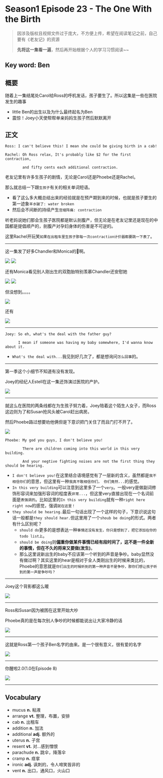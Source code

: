 # Season1 Episode 23 - The One With the Birth

> 因涉及版权且视频文件过于庞大，不方便上传，希望在阅读笔记之前，自己要有《老友记》的资源
>
> **先将这一集看一遍**，然后再开始根据个人的学习习惯阅读~~

## Key word: Ben


## 概要

随着上一集结尾处Carol给Ross的呼机发话，孩子要生了。所以这集是一些在医院发生的趣事

- little Ben的出生以及为什么最终起名为Ben
- 震惊！Joey小天使帮帮单亲妈妈生孩子然后默默离开


## 正文

```
Ross: I can't believe this! I mean she could be giving birth in a cab!

Rachel: Oh Ross relax, It's probably like $2 for the first contraction,

        and fifty cents each additional contraction.
```

老友记里有许多生孩子的剧情，无论是Carol还是Phoebe还是Rachel。

那么就总结一下跟`生孩子`有关的相关单词短语。

- 看了这么多大概总结出来的经验就是在预产期到来的时候，也就是孩子要生的第一迹象`羊水破了: water broken`
- 然后会不间断的持续产生`宫缩阵痛: contraction`

听老妈说她们那会生孩子医院都是默认剖腹产，但无论是在老友记里还是现在的中国都是提倡顺产的，剖腹产对孕妇身体的伤害是不可逆的。


这里Rachel开玩笑`如果在出租车里生孩子那每一次contraction计价器都要跳一下表了`。

---

这一集发了好多Chandler和Monica的🍬啊。

![](./../source/image/season1/episode23/59.39.jpg)
![](./../source/image/season1/episode23/59.33.jpg)


还有Monica看见别人刚出生的双胞胎特别羡慕Chandler还安慰她

![](./../source/image/season1/episode23/41.21.jpg)
![](./../source/image/season1/episode23/44.50.jpg)

但没想到。。。。


![](./../source/image/season1/episode23/47.58.jpg)


还有

![](./../source/image/season1/episode23/12.47.jpg)

---

```
Joey: So eh, what's the deal with the father guy?

      I mean if someone was having my baby somewhere, I'd wanna know about it.
```

- `What's the deal with...`我见到好几次了，都是想询问`怎么回事`的。
  
---

第一季这个小细节不知道有没有发现。

Joey的经纪人Estell在这一集还饰演过医院的产护。

![](./../source/image/season1/episode23/48.36.jpg)

---

就这么在医院的两条线都在为生孩子努力着，Joey陪着这个陌生人女子，而Ross这边则为了和Susan抢风头被Carol赶出病房。

然后Phoebe路过想要劝他俩但是下意识把门关住了而且门打不开了。

![](./../source/image/season1/episode23/10.21.jpg)

```
Phoebe: My god you guys, I don't believe you!

        There are children coming into this world in this very building.

        And your negtive fighting noises are not the first thing they should be hearing.
```

- `I don't believe you!`在这里结合语境感觉有了一层新的含义，虽然都是`我不相信你们`的意思，但这里有一种`我真不敢相信你们， 你们竟然...`的感觉。
- `In this very building`可以注意到这里多了一个`very`。一般very是做副词修饰形容词来加强形容词的程度表`非常...`，但这里very直接出现在一个名词前面是`表强调的`。比如这里的`In this very building`就有一种`right here right now`的感觉，强调`就在这里！`
- `they should be hearing.`最后一句话出现了一个这样的句子，下意识说这句话一般都是`they should hear.`但这里用了一个`shoub be doing`的形式。两者有什么区别呢？
  - `should do`更多的是想表达一种`事情还没有发生，你只是想到了，把它添加在你的todo list上`。
  - `should be doing`则**偏重你做某件事情已经有段时间了，这不是一件全新的事情，但在不久的将来又要做(发生)**。
  - 那么这里说新出生的baby不应该第一个听到的声音是争吵。baby显然没有做过啊？其实这里的hear是相对于全人类刚出生的时候来类比的，Phoebe的意思就是`你们出生的时候听到的第一种声音不是争吵，那你们想让孩子听到的第一声是争吵吗？`

---

Joey这个背影都这么暖

![](./../source/image/season1/episode23/15.08.jpg)

---

Ross和Susan因为被困在这里开始大吵

Phoebe真的是在每次别人争吵的时候都能说出让大家冷静的话

![](./../source/image/season1/episode23/29.34.jpg)

---

这就是Ross第一个孩子Ben名字的由来。是一个很有意义，很有爱的名字

![](./../source/image/season1/episode23/42.55.jpg)

---

你醒啦2.0(1.0在Episode 8)

![](./../source/image/season1/episode23/50.23.jpg)

---


## Vocabulary

- mucus **n.** 粘液
- arrange **vt.** 整理，布置，安排
- cab **n.** 出租车
- addition **n.** 加法
- additional **adj.** 额外的
- uterus **n.** 子宫
- resent **vt.** 对...感到憎恨
- parachude **n.** 跳伞，降落伞
- cramp **n.** 痉挛
- ironic **adj.** 讽刺的，令人啼笑皆非的
- vent **n.** 出口，通风口，火山口
